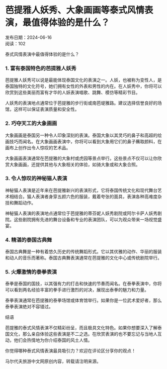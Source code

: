 # 芭提雅人妖秀、大象画画等泰式风情表演，最值得体验的是什么？

发布日期：2024-06-16  
阅读：102  

泰式风情表演中最值得体验的是什么？

### 1. 富有泰国特色的芭提雅人妖秀

芭提雅人妖秀可以说是最能体现泰国文化的表演之一。人妖，也被称为变性人，是泰国独特的文化符号，她们拥有女性的外表和男性的内在。在人妖秀中，你将可以欣赏到这些美丽而富有才华的人妖表演唱歌、跳舞、模仿等精彩节目。

人妖秀的表演地点通常位于芭提雅的步行街或南芭堤雅路。建议选择信誉良好的场馆，这样可以保证表演质量和安全性。

### 2. 巧夺天工的大象画画

大象画画是泰国另一种令人印象深刻的表演。泰国大象以其灵巧的鼻子和高超的绘画技巧而闻名。在大象画画表演中，你将可以看到大象用它们的鼻子蘸取颜料，在画布上创作出令人惊叹的艺术品。

大象画画表演通常在芭提雅的大象村或虎园等景点举行。这些景点不仅可以让你欣赏大象画画，还提供其他与大象相关的体验，如骑大象或和大象合照。

### 3. 令人惊叹的神秘猫人表演

神秘猫人表演是近年来在芭提雅新兴的表演形式，它将泰国传统文化和现代舞台艺术相结合。猫人表演者身穿五颜六色的服装，戴着夸张的面具，表演各种高难度杂技和舞蹈动作。

神秘猫人表演的表演地点通常位于芭提雅的蒂芬妮人妖秀剧院或阿尔卡萨人妖秀剧院。这些剧院拥有先进的舞台设备和专业的表演团队，可以为观众带来一场视觉盛宴。

### 4. 精湛的泰国古典舞

泰国古典舞是一种有着悠久历史的传统舞蹈形式。它以其优雅的动作、华丽的服装和动人的音乐而著称。泰国古典舞表演通常在芭提雅的文化中心或传统剧院举行。

### 5. 火爆激情的泰拳表演

泰拳是泰国的国技，以其强有力的打击和快速的节奏而闻名。在泰拳表演中，你将可以看到两名经验丰富的拳手进行激烈的对决，展现出泰拳的魅力和力量。

泰拳表演通常在芭提雅的泰拳场馆或体育馆举行。如果你是一位武术爱好者，那么泰拳表演绝对不容错过。

结语

芭提雅的泰式风情表演不仅精彩纷呈，而且极具文化特色。如果你想要深入了解泰国文化，那么亲自体验这些表演是不二之选。在欣赏表演的也不要忘记与当地人互动，他们会热情地为你介绍泰国的风土人情。

你觉得哪种泰式风情表演最具吸引力？欢迎在评论区分享你的观点！

马尔代夫旅游中文网原创内容，转载请注明来源。
<!-- tcd_original_link http://www.maldiveszh.com/guidelines/73041.html -->
